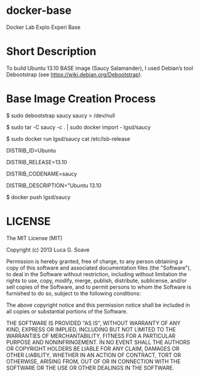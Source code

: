 docker-base
===========

Docker Lab Explo Experi Base


Short Description
=================

To build Ubuntu 13.10 BASE image (Saucy Salamander), I used Debian’s tool Debootstrap (see https://wiki.debian.org/Debootstrap). 


Base Image Creation Process
===========================

$ sudo debootstrap saucy saucy > /dev/null

$ sudo tar -C saucy -c . | sudo docker import - lgsd/saucy

$ sudo docker run lgsd/saucy cat /etc/lsb-release

DISTRIB_ID=Ubuntu

DISTRIB_RELEASE=13.10

DISTRIB_CODENAME=saucy

DISTRIB_DESCRIPTION="Ubuntu 13.10

$ docker push lgsd/saucy

LICENSE
=======

The MIT License (MIT)

Copyright (c) 2013 Luca G. Soave

Permission is hereby granted, free of charge, to any person obtaining a copy of
this software and associated documentation files (the "Software"), to deal in
the Software without restriction, including without limitation the rights to
use, copy, modify, merge, publish, distribute, sublicense, and/or sell copies of
the Software, and to permit persons to whom the Software is furnished to do so,
subject to the following conditions:

The above copyright notice and this permission notice shall be included in all
copies or substantial portions of the Software.

THE SOFTWARE IS PROVIDED "AS IS", WITHOUT WARRANTY OF ANY KIND, EXPRESS OR
IMPLIED, INCLUDING BUT NOT LIMITED TO THE WARRANTIES OF MERCHANTABILITY, FITNESS
FOR A PARTICULAR PURPOSE AND NONINFRINGEMENT. IN NO EVENT SHALL THE AUTHORS OR
COPYRIGHT HOLDERS BE LIABLE FOR ANY CLAIM, DAMAGES OR OTHER LIABILITY, WHETHER
IN AN ACTION OF CONTRACT, TORT OR OTHERWISE, ARISING FROM, OUT OF OR IN
CONNECTION WITH THE SOFTWARE OR THE USE OR OTHER DEALINGS IN THE SOFTWARE.

[1]: https://wiki.debian.org/Debootstrap
